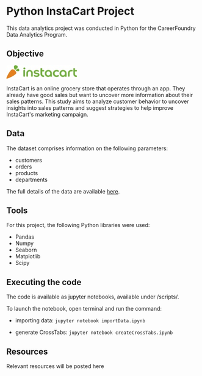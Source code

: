 # Python InstaCart Project
This data analytics project was conducted in Python for the CareerFoundry Data Analytics Program.

## Objective
![instacart logo](https://github.com/humeranoor/cf-instacart/blob/main/instacart-logo.jpg)

InstaCart is an online grocery store that operates through an app. They already have good sales but want to uncover more information about their sales patterns. This study aims to analyze customer behavior to uncover insights into sales patterns and suggest strategies to help improve InstaCart's marketing campaign.

## Data
The dataset comprises information on the following parameters:
- customers
- orders
- products
- departments

The full details of the data are available [here](https://gist.github.com/jeremystan/c3b39d947d9b88b3ccff3147dbcf6c6b).

## Tools
For this project, the following Python libraries were used:
- Pandas
- Numpy
- Seaborn
- Matplotlib
- Scipy

## Executing the code
The code is available as jupyter notebooks, available under /scripts/.

To launch the notebook, open terminal and run the command:

- importing data:
`jupyter notebook importData.ipynb `


- generate CrossTabs:
`jupyter notebook createCrossTabs.ipynb `


## Resources
Relevant resources will be posted here



